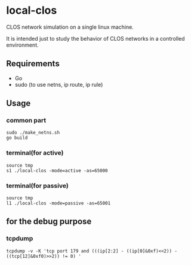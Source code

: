 # local-clos
CLOS network simulation on a single linux machine.

It is intended just to study the behavior of CLOS networks in a controlled environment.

## Requirements
* Go
* sudo (to use netns, ip route, ip rule)

## Usage
### common part
```
sudo ./make_netns.sh
go build 
```

### terminal(for active)
```
source tmp
s1 ./local-clos -mode=active -as=65000
```

### terminal(for passive)
```
source tmp
l1 ./local-clos -mode=passive -as=65001
```

## for the debug purpose
### tcpdump 
```
tcpdump -v -K 'tcp port 179 and (((ip[2:2] - ((ip[0]&0xf)<<2)) - ((tcp[12]&0xf0)>>2)) != 0) '
```

